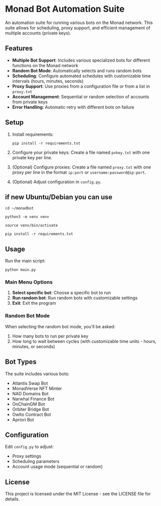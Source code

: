 # Monad Bot Automation Suite

An automation suite for running various bots on the Monad network. This suite allows for scheduling, proxy support, and efficient management of multiple accounts (private keys).

## Features

- **Multiple Bot Support**: Includes various specialized bots for different functions on the Monad network
- **Random Bot Mode**: Automatically selects and runs random bots
- **Scheduling**: Configure automated schedules with customizable time intervals (hours, minutes, seconds)
- **Proxy Support**: Use proxies from a configuration file or from a list in `proxy.txt`
- **Account Management**: Sequential or random selection of accounts from private keys
- **Error Handling**: Automatic retry with different bots on failure

## Setup

1. Install requirements:
   
   ```
   pip install -r requirements.txt
   ```

2. Configure your private keys:
   Create a file named `pvkey.txt` with one private key per line.

3. (Optional) Configure proxies:
   Create a file named `proxy.txt` with one proxy per line in the format `ip:port` or `username:password@ip:port`.

4. (Optional) Adjust configuration in `config.py`.

## if new  Ubuntu/Debian you can use
   
   ```
   cd ~/monadbot
   ```
   ```
   python3 -m venv venv  
   ```
   ```
   source venv/bin/activate
   ```
   ```
   pip install -r requirements.txt
   ```
## Usage

Run the main script:
```
python main.py
```

### Main Menu Options

1. **Select specific bot**: Choose a specific bot to run
2. **Run random bot**: Run random bots with customizable settings
3. **Exit**: Exit the program

### Random Bot Mode

When selecting the random bot mode, you'll be asked:
1. How many bots to run per private key
2. How long to wait between cycles (with customizable time units - hours, minutes, or seconds)

## Bot Types

The suite includes various bots:
- Atlantis Swap Bot
- MonadVerse NFT Minter
- NAD Domains Bot
- Narwhal Finance Bot
- OnChainGM Bot
- Orbiter Bridge Bot
- Owlto Contract Bot
- Apriori Bot

## Configuration

Edit `config.py` to adjust:
- Proxy settings
- Scheduling parameters
- Account usage mode (sequential or random)

## License

This project is licensed under the MIT License - see the LICENSE file for details. 